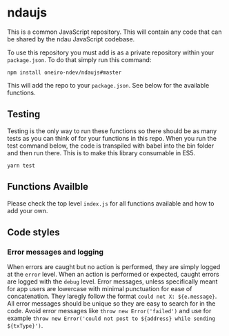 # ndaujs
This is a common JavaScript repository. This will contain any code that can be shared by the ndau JavaScript codebase.

To use this repository you must add is as a private repository within your `package.json`. To do that simply run this command:

`npm install oneiro-ndev/ndaujs#master`

This will add the repo to your `package.json`. See below for the available functions.

## Testing
Testing is the only way to run these functions so there should be as many tests as you can think of for your functions in this repo. When you run the test command below, the code is transpiled with babel into the bin folder and then run there. This is to make this library consumable in ES5.

`yarn test`

## Functions Availble
Please check the top level `index.js` for all functions available and how to add your own.

## Code styles

### Error messages and logging

When errors are caught but no action is performed, they are simply logged at the `error` level. When an action is performed or expected, caught errors are logged with the `debug` level. Error messages, unless specifically meant for app users are lowercase with minimal punctuation for ease of concatenation. They laregly follow the format `could not X: ${e.message}`. All error messages should be unique so they are easy to search for in the code. Avoid error messages like `throw new Error('failed')` and use for example `throw new Error('could not post to ${address} while sending ${txType}')`.
